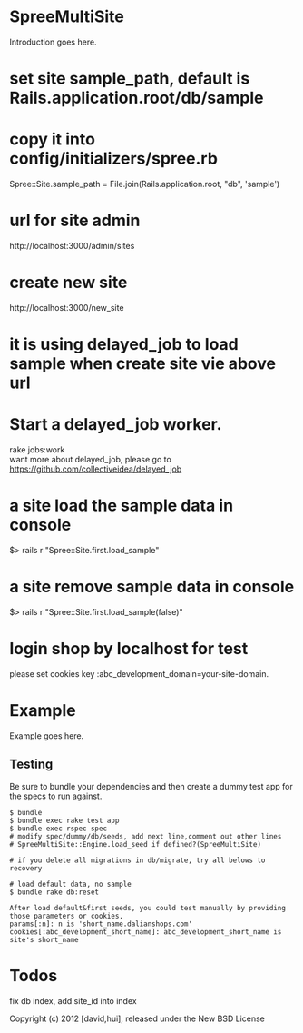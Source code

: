 SpreeMultiSite
==============

Introduction goes here.
  # set site sample_path, default is Rails.application.root/db/sample
  # copy it into config/initializers/spree.rb
  Spree::Site.sample_path = File.join(Rails.application.root, "db", 'sample')  
  # url for site admin 
  http://localhost:3000/admin/sites
  
  # create new site 
  http://localhost:3000/new_site
  
  # it is using delayed_job to load sample when create site vie above url
  # Start a delayed_job worker.
  rake jobs:work  
  want more about delayed_job, please go to https://github.com/collectiveidea/delayed_job
  
  # a site load the sample data in console 
  $> rails r "Spree::Site.first.load_sample"
  
  # a site remove sample data in console 
  $> rails r "Spree::Site.first.load_sample(false)"
  
  # login shop by localhost for test
  please set cookies key :abc_development_domain=your-site-domain.
  
Example
=======

Example goes here.

Testing
-------

Be sure to bundle your dependencies and then create a dummy test app for the specs to run against.

    $ bundle
    $ bundle exec rake test app
    $ bundle exec rspec spec
    # modify spec/dummy/db/seeds, add next line,comment out other lines 
    # SpreeMultiSite::Engine.load_seed if defined?(SpreeMultiSite)
 
    # if you delete all migrations in db/migrate, try all belows to recovery
    
    # load default data, no sample
    $ bundle rake db:reset
    
    After load default&first seeds, you could test manually by providing those parameters or cookies,
    params[:n]: n is 'short_name.dalianshops.com'
    cookies[:abc_development_short_name]: abc_development_short_name is site's short_name     

Todos
=======
fix db index, add site_id into index  
    
Copyright (c) 2012 [david,hui], released under the New BSD License

